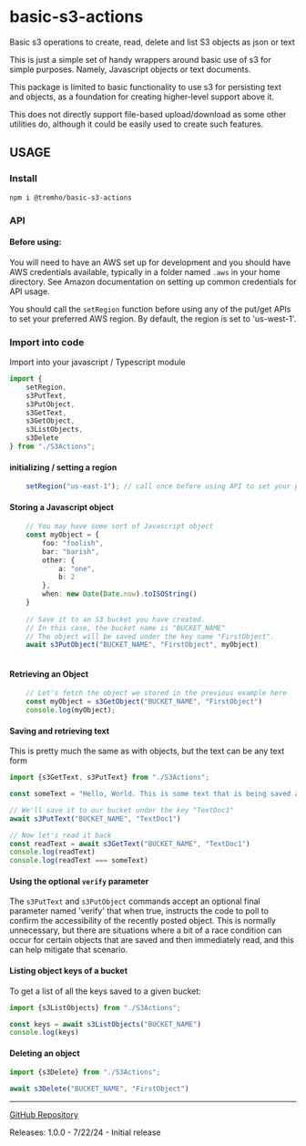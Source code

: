 # basic-s3-actions
Basic s3 operations to create, read, delete and list S3 objects as json or text

This is just a simple set of handy wrappers around basic use of s3 for simple purposes. 
Namely, Javascript objects or text documents.

This package is limited to basic functionality to use s3 for persisting text and objects, as a foundation for creating
higher-level support above it.

This does not directly support file-based upload/download as some other utilities do, although it could be easily used
to create such features.

## USAGE

### Install
`npm i @tremho/basic-s3-actions`

### API

#### Before using:
You will need to have an AWS set up for development and you should have AWS credentials available, typically in a folder named `.aws` in your
home directory.  See Amazon documentation on setting up common credentials for API usage.

You should call the `setRegion` function before using any of the put/get APIs to set your preferred AWS region.
By default, the region is set to 'us-west-1'.

### Import into code
Import into your javascript / Typescript module

```typescript
import {
    setRegion,
    s3PutText,
    s3PutObject,
    s3GetText,
    s3GetObject,
    s3ListObjects,
    s3Delete
} from "./S3Actions";

```

#### initializing / setting a region
```typescript
    setRegion("us-east-1"); // call once before using API to set your preferred region.
```

#### Storing a Javascript object
```typescript
    // You may have some sort of Javascript object
    const myObject = {
        foo: "foolish",
        bar: "barish",
        other: {
            a: "one",
            b: 2
        },
        when: new Date(Date.now).toISOString()
    }
    
    // Save it to an S3 bucket you have created.
    // In this case, the bucket name is "BUCKET_NAME"
    // The object will be saved under the key name "FirstObject".
    await s3PutObject("BUCKET_NAME", "FirstObject", myObject)
    
```

#### Retrieving an Object
```typescript
    // Let's fetch the object we stored in the previous example here
    const myObject = s3GetObject("BUCKET_NAME", "FirstObject")
    console.log(myObject);
```

#### Saving and retrieving text
This is pretty much the same as with objects, but the text can be any text form

```typescript
import {s3GetText, s3PutText} from "./S3Actions";

const someText = "Hello, World. This is some text that is being saved as an example."

// We'll save it to our bucket under the key "TextDoc1"
await s3PutText("BUCKET_NAME", "TextDoc1")

// Now let's read it back
const readText = await s3GetText("BUCKET_NAME", "TextDoc1")
console.log(readText)
console.log(readText === someText)
```

#### Using the optional `verify` parameter
The `s3PutText` and `s3PutObject` commands accept an optional final parameter named 'verify' that when true, 
instructs the code to poll to confirm the accessibility of the recently posted object.  This is normally unnecessary,
but there are situations where a bit of a race condition can occur for certain objects that are saved and then immediately read,
and this can help mitigate that scenario.

#### Listing object keys of a bucket
To get a list of all the keys saved to a given bucket:

```typescript
import {s3ListObjects} from "./S3Actions";

const keys = await s3ListObjects("BUCKET_NAME")
console.log(keys)
```

#### Deleting an object

```typescript
import {s3Delete} from "./S3Actions";

await s3Delete("BUCKET_NAME", "FirstObject")
```
----

[GitHub Repository](https://github.com/tremho/basic-s3-actions)

Releases:
1.0.0 - 7/22/24 - Initial release

 
 
 
 
 
 
